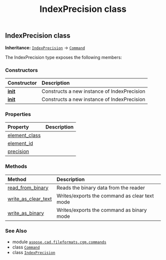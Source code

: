 ﻿---
title: IndexPrecision class
second_title: Aspose.CAD for Python via .NET API References
description: 
type: docs
weight: 950
url: /python-net/aspose.cad.fileformats.cgm.commands/indexprecision/
is_root: false
---

## IndexPrecision class



**Inheritance:** [`IndexPrecision`](/cad/python-net/aspose.cad.fileformats.cgm.commands/indexprecision) → 
[`Command`](/cad/python-net/aspose.cad.fileformats.cgm.commands/command)



The IndexPrecision type exposes the following members:

### Constructors
| Constructor | Description |
| :- | :- |
| [__init__](/cad/python-net/aspose.cad.fileformats.cgm.commands/indexprecision/__init__/#aspose.cad.fileformats.cgm.CgmFile) | Constructs a new instance of IndexPrecision |
| [__init__](/cad/python-net/aspose.cad.fileformats.cgm.commands/indexprecision/__init__/#aspose.cad.fileformats.cgm.CgmFile-int) | Constructs a new instance of IndexPrecision |


### Properties
| Property | Description |
| :- | :- |
| [element_class](/cad/python-net/aspose.cad.fileformats.cgm.commands/indexprecision/element_class) |  |
| [element_id](/cad/python-net/aspose.cad.fileformats.cgm.commands/indexprecision/element_id) |  |
| [precision](/cad/python-net/aspose.cad.fileformats.cgm.commands/indexprecision/precision) |  |


### Methods
| Method | Description |
| :- | :- |
| [read_from_binary](/cad/python-net/aspose.cad.fileformats.cgm.commands/indexprecision/read_from_binary/#aspose.cad.fileformats.cgm.IBinaryReader) | Reads the binary data from the reader |
| [write_as_clear_text](/cad/python-net/aspose.cad.fileformats.cgm.commands/indexprecision/write_as_clear_text/#aspose.cad.fileformats.cgm.IClearTextWriter) | Writes/exports the command as clear text mode |
| [write_as_binary](/cad/python-net/aspose.cad.fileformats.cgm.commands/indexprecision/write_as_binary/#aspose.cad.fileformats.cgm.IBinaryWriter) | Writes/exports the command as binary mode |



### See Also
* module [`aspose.cad.fileformats.cgm.commands`](..)
* class [`Command`](/cad/python-net/aspose.cad.fileformats.cgm.commands/command)
* class [`IndexPrecision`](/cad/python-net/aspose.cad.fileformats.cgm.commands/indexprecision)
